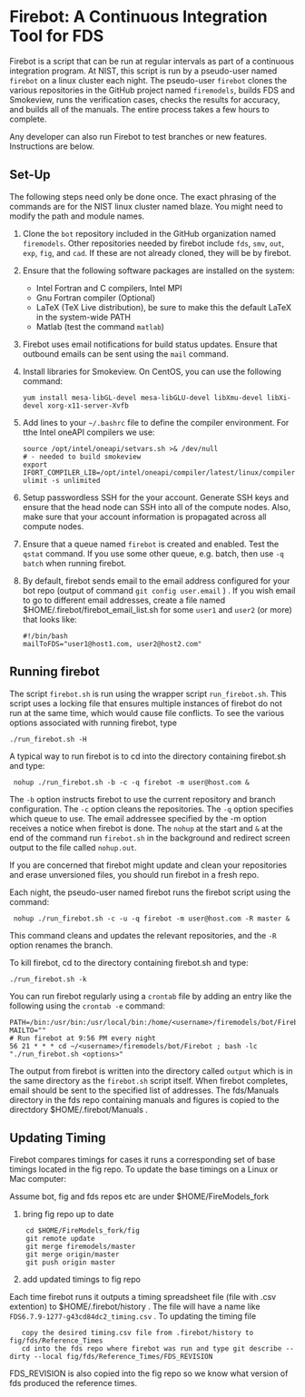 # Firebot: A Continuous Integration Tool for FDS

Firebot is a script that can be run at regular intervals as part of a continuous integration program. At NIST, this script is run by a pseudo-user named `firebot` on a linux cluster each night. The pseudo-user `firebot` clones the various repositories in the GitHub project named `firemodels`, builds FDS and Smokeview, runs the verification cases, checks the results for accuracy, and builds all of the manuals. The entire process takes a few hours to complete.

Any developer can also run Firebot to test branches or new features. Instructions are below.

## Set-Up

The following steps need only be done once. The exact phrasing of the commands are for the NIST linux cluster named blaze. You might need to modify the path and module names.

1. Clone the `bot` repository included in the GitHub organization named `firemodels`.  Other repositories needed by firebot include `fds`, `smv`, `out`, `exp`, `fig`, and `cad`. If these are not already cloned, they will be by firebot.

2. Ensure that the following software packages are installed on the system:

    * Intel Fortran and C compilers, Intel MPI
    * Gnu Fortran compiler (Optional)
    * LaTeX (TeX Live distribution), be sure to make this the default LaTeX in the system-wide PATH
    * Matlab (test the command `matlab`)

3. Firebot uses email notifications for build status updates. Ensure that outbound emails can be sent using the `mail` command.

4. Install libraries for Smokeview. On CentOS, you can use the following command:
   ```
   yum install mesa-libGL-devel mesa-libGLU-devel libXmu-devel libXi-devel xorg-x11-server-Xvfb
   ```

5. Add lines to your `~/.bashrc` file to define the compiler environment.  For tthe Intel oneAPI compilers we use:
    ```
    source /opt/intel/oneapi/setvars.sh >& /dev/null
    # - needed to build smokeview    
    export IFORT_COMPILER_LIB=/opt/intel/oneapi/compiler/latest/linux/compiler/lib/intel64_lin
    ulimit -s unlimited
    ```

6. Setup passwordless SSH for the your account. Generate SSH keys and ensure that the head node can SSH into all of the compute nodes. Also, make sure that your account information is propagated across all compute nodes.

7. Ensure that a queue named `firebot` is created and enabled. Test the `qstat` command.  If you use some other queue, e.g. batch, then use `-q batch` when running firebot.

8. By default, firebot sends email to the email address configured for your bot repo (output of command `git config user.email` ) .  If you wish email to go to different email addresses, create a file named $HOME/.firebot/firebot_email_list.sh for some `user1` and `user2` (or more) that looks like:

   ```
   #!/bin/bash
   mailToFDS="user1@host1.com, user2@host2.com"
   ```

## Running firebot

The script `firebot.sh` is run using the wrapper script `run_firebot.sh`. This script uses a locking file that ensures multiple instances of firebot do not run at the same time, which would cause file conflicts. To see the various options associated with running firebot, type

``` ./run_firebot.sh -H ```

A typical way to run firebot is to cd into the directory containing firebot.sh and type: 

``` nohup ./run_firebot.sh -b -c -q firebot -m user@host.com &```

The `-b` option instructs firebot to use the current repository and branch configuration. The `-c` option cleans the repositories. The `-q` option specifies which queue to use. The email addressee specified by the -m option receives a notice when firebot is done. The `nohup` at the start and `&` at the end of the command run `firebot.sh` in the background and redirect screen output to the file called `nohup.out`.

If you are concerned that firebot might update and clean your repositories and erase unversioned files, you should run firebot in a fresh repo. 

Each night, the pseudo-user named firebot runs the firebot script using the command:

``` nohup ./run_firebot.sh -c -u -q firebot -m user@host.com -R master &```

This command cleans and updates the relevant repositories, and the `-R` option renames the branch. 

To kill firebot, cd to the directory containing firebot.sh and type:

```./run_firebot.sh -k```

You can run firebot regularly using a `crontab` file by adding an entry like the following using the `crontab -e` command:
```
PATH=/bin:/usr/bin:/usr/local/bin:/home/<username>/firemodels/bot/Firebot:$PATH
MAILTO=""
# Run firebot at 9:56 PM every night
56 21 * * * cd ~/<username>/firemodels/bot/Firebot ; bash -lc "./run_firebot.sh <options>"
```

The output from firebot is written into the directory called `output` which is in the same directory as the `firebot.sh` script itself. When firebot completes, email should be sent to the specified list of addresses. The fds/Manuals directory in the fds repo containing manuals and figures is copied to the directdory $HOME/.firebot/Manuals .

## Updating Timing

Firebot compares timings for cases it runs a corresponding set of base timings located in the fig repo.
To update the base timings on a Linux or Mac computer:

Assume bot, fig and fds repos etc are under $HOME/FireModels_fork

1.  bring fig repo up to date
```
    cd $HOME/FireModels_fork/fig
    git remote update
    git merge firemodels/master
    git merge origin/master
    git push origin master
```
2. add updated timings to fig repo

Each time firebot runs it outputs a timing spreadsheet file (file with .csv extention) to
$HOME/.firebot/history . The file will have a name like `FDS6.7.9-1277-g43cd84dc2_timing.csv` .
To updating the timing file
```
   copy the desired timing.csv file from .firebot/history to fig/fds/Reference_Times
   cd into the fds repo where firebot was run and type git describe --dirty --local fig/fds/Reference_Times/FDS_REVISION
```
FDS_REVISION is also copied into the fig repo so we know what version of fds produced the reference times.


 


